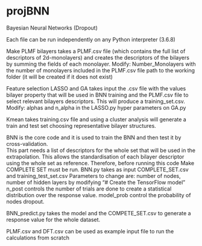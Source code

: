 # projBNN
Bayesian Neural Networks (Dropout)

Each file can be run independently on any Python interpreter (3.6.8)

Make PLMF bilayers takes a PLMF.csv file (which contains the full list of descriptors of 2d-monolayers) 
and creates the descriptors of the bilayers by summing the fields of each monolayer.
Modify: 
Number_Monolayers  with the number of monolayers included in the PLMF.csv file
path  to the working folder (it will be created if it does not exist)

Feature selection LASSO and GA takes input the .csv file with the values bilayer property that will be used in BNN training
and the PLMF.csv file to select relevant bilayers descriptors. This will produce a training_set.csv.
Modify:
alphas and n_alpha in the LASSO.py
hyper parameters on GA.py 
 	

Kmean takes training.csv file and using a cluster analysis will generate a train and test set choosing representative bilayer structures. 


BNN is the core code and it is used to train the BNN and then test it by cross-validation.  
This part needs a list of descriptors for the whole set that will be used in the extrapolation. This allows the standardisation of each bilayer descriptor using the whole set as reference. Therefore, 
before running this code Make COMPLETE SET must be run.
BNN.py takes as input COMPLETE_SET.csv and training_test_set.csv 
Parameters to change are: number of nodes, number of hidden layers by modifying “# Create the TensorFlow model”
n_post controls the number of trials are done to create a statistical distribution over the response value. 
model_prob control the probability of nodes dropout. 

BNN_predict.py takes the model and the COMPETE_SET.csv to generate a response value for the whole dataset.  

PLMF.csv and DFT.csv can be used as example input file to run the calculations from scratch
